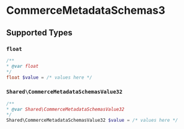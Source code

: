# CommerceMetadataSchemas3


## Supported Types

### `float`

```php
/**
* @var float
*/
float $value = /* values here */
```

### `Shared\CommerceMetadataSchemasValue32`

```php
/**
* @var Shared\CommerceMetadataSchemasValue32
*/
Shared\CommerceMetadataSchemasValue32 $value = /* values here */
```

